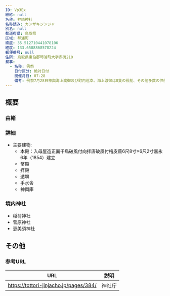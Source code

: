 ```yaml
---
ID: Vp3Ex
総称: null
名称: 神崎神社
名称読み: カンザキジンジャ
別名: null
都道府県: 鳥取県
区域: 琴浦町
緯度: 35.512710441078106
経度: 133.6508868578224
郵便番号: null
住所: 鳥取県東伯郡琴浦町大字赤碕210
祭事:
  - 名称: 例祭
    日付区分: 絶対日付
    開催月日: 07-28
    備考: 例祭7月28日神輿海上渡御及び町内巡幸。海上渡御は8隻の役船、その他多数の供船が大漁旗など満艦飾で巡航する。
---
```


## 概要

### 由緒

### 詳細

- 主要建物:
  - 本殿：入母屋造正面千鳥破風付向拝唐破風付檜皮葺6尺8寸×6尺2寸嘉永6年（1854）建立
  - 幣殿
  - 拝殿
  - 透塀
  - 手水舎
  - 神輿庫

### 境内神社

- 稲荷神社
- 菅原神社
- 恵美須神社

## その他

### 参考URL

| URL                                    | 説明   |
| -------------------------------------- | ------ |
| https://tottori-jinjacho.jp/pages/384/ | 神社庁 |
